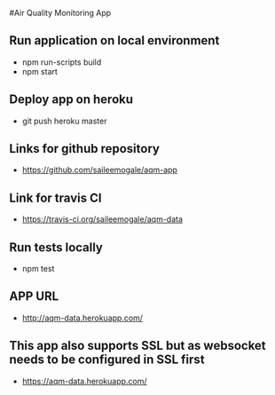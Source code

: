 #Air Quality Monitoring App

## Run application on local environment
- npm run-scripts build
- npm start

## Deploy app on heroku
- git push heroku master

## Links for github repository

- https://github.com/saileemogale/aqm-app

## Link for travis CI
- https://travis-ci.org/saileemogale/aqm-data

## Run tests locally
- npm test

## APP URL
- http://aqm-data.herokuapp.com/

## This app also supports SSL but as websocket needs to be configured in SSL first
- https://aqm-data.herokuapp.com/

